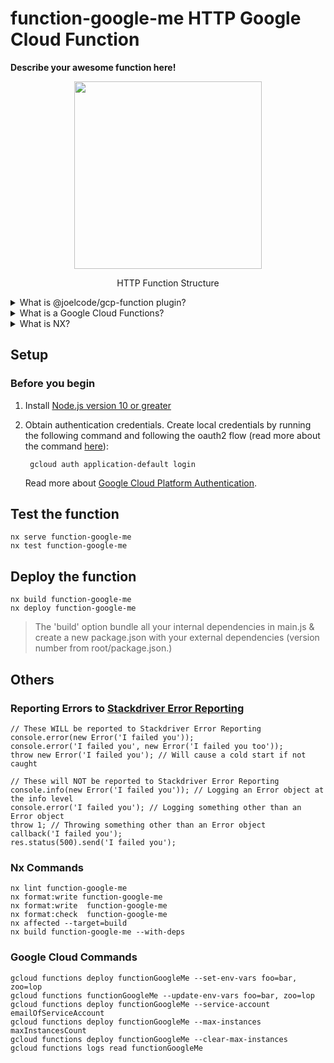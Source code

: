 # function-google-me HTTP Google Cloud Function
**Describe your awesome function here!**

<div align="center">
  <img src="https://github.com/JoelCode/gcp-function/blob/master/http-function-structure.png?raw=true" width="300">
  <p>HTTP Function Structure</p>
</div>

<details>
<summary>What is @joelcode/gcp-function plugin?</summary>
@joelcode/gcp-function plugin is a set of extensible dev tools for Google Cloud Function within an Nx workspace.
* Create : `nx generate @joelcode/gcp-function:http functionName`
* Serve  : `nx serve functionName`
* Test   : `nx test functionName`
* Deploy : `nx deploy functionName`
</details>

<details>
<summary>What is a Google Cloud Functions?</summary>
Cloud Functions is a serverless execution environment for building and
connecting cloud services. With Cloud Functions you write simple, single-purpose
functions that are attached to events emitted from your cloud infrastructure and
services. Your function is triggered when an event being watched is fired.

* [Documentation](https://cloud.google.com/functions/docs)
* [Learn how to write a function from scratch.](https://cloud.google.com/functions/docs/first-nodejs)
</details>

<details>
<summary>What is NX?</summary>
Nx is a set of extensible dev tools for monorepo, which helps you develop like Google, Facebook, and Microsoft.
It has first-class support for many frontend and backend technologies, so its documentation comes in multiple flavours.

* [Documentation](https://nx.dev/angular/getting-started/why-nx)
</details>

## Setup

### Before you begin
1. Install [Node.js version 10 or greater](https://nodejs.org/)

1. Obtain authentication credentials.
    Create local credentials by running the following command and following the
    oauth2 flow (read more about the command [here](https://cloud.google.com/sdk/gcloud/reference/beta/auth/application-default/login)):

        gcloud auth application-default login

    Read more about [Google Cloud Platform Authentication](https://cloud.google.com/docs/authentication#projects_and_resources).

## Test the function
    nx serve function-google-me
    nx test function-google-me

## Deploy the function
    nx build function-google-me
    nx deploy function-google-me

> The 'build' option bundle all your internal dependencies in main.js & create a new package.json with your external dependencies (version number from root/package.json.)

## Others
### Reporting Errors to [Stackdriver Error Reporting](https://cloud.google.com/error-reporting/docs)

    // These WILL be reported to Stackdriver Error Reporting
    console.error(new Error('I failed you'));
    console.error('I failed you', new Error('I failed you too'));
    throw new Error('I failed you'); // Will cause a cold start if not caught

    // These will NOT be reported to Stackdriver Error Reporting
    console.info(new Error('I failed you')); // Logging an Error object at the info level
    console.error('I failed you'); // Logging something other than an Error object
    throw 1; // Throwing something other than an Error object
    callback('I failed you');
    res.status(500).send('I failed you');
### Nx Commands
    nx lint function-google-me
    nx format:write function-google-me
    nx format:write  function-google-me
    nx format:check  function-google-me
    nx affected --target=build
    nx build function-google-me --with-deps

### Google Cloud Commands
    gcloud functions deploy functionGoogleMe --set-env-vars foo=bar, zoo=lop
    gcloud functions functionGoogleMe --update-env-vars foo=bar, zoo=lop
    gcloud functions deploy functionGoogleMe --service-account emailOfServiceAccount
    gcloud functions deploy functionGoogleMe --max-instances maxInstancesCount
    gcloud functions deploy functionGoogleMe --clear-max-instances
    gcloud functions logs read functionGoogleMe
